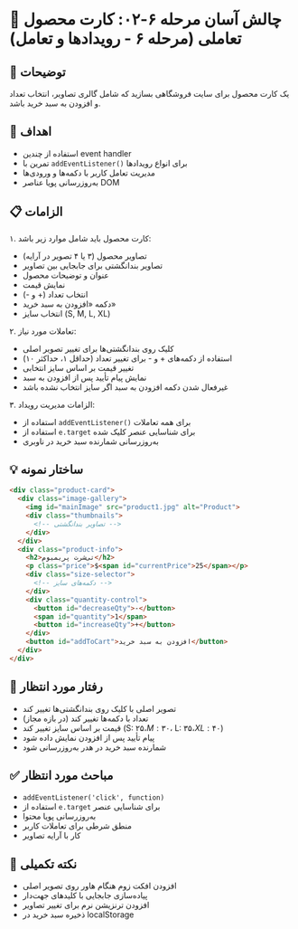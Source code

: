 # 🎯 چالش آسان مرحله ۶-۰۲: کارت محصول تعاملی (مرحله ۶ - رویدادها و تعامل)

## 📝 توضیحات

یک کارت محصول برای سایت فروشگاهی بسازید که شامل گالری تصاویر، انتخاب تعداد و افزودن به سبد خرید باشد.

## 🎯 اهداف

- استفاده از چندین event handler
- تمرین با `addEventListener()` برای انواع رویدادها
- مدیریت تعامل کاربر با دکمه‌ها و ورودی‌ها
- به‌روزرسانی پویا عناصر DOM

## 📋 الزامات

۱. کارت محصول باید شامل موارد زیر باشد:
   - تصاویر محصول (۳ یا ۴ تصویر در آرایه)
   - تصاویر بندانگشتی برای جابجایی بین تصاویر
   - عنوان و توضیحات محصول
   - نمایش قیمت
   - انتخاب تعداد (+ و -)
   - دکمه «افزودن به سبد خرید»
   - انتخاب سایز (S, M, L, XL)

۲. تعاملات مورد نیاز:
   - کلیک روی بندانگشتی‌ها برای تغییر تصویر اصلی
   - استفاده از دکمه‌های + و - برای تغییر تعداد (حداقل ۱، حداکثر ۱۰)
   - تغییر قیمت بر اساس سایز انتخابی
   - نمایش پیام تأیید پس از افزودن به سبد
   - غیرفعال شدن دکمه افزودن به سبد اگر سایز انتخاب نشده باشد

۳. الزامات مدیریت رویداد:
   - استفاده از `addEventListener()` برای همه تعاملات
   - استفاده از `e.target` برای شناسایی عنصر کلیک شده
   - به‌روزرسانی شمارنده سبد خرید در ناوبری

## 💡 ساختار نمونه

```html
<div class="product-card">
  <div class="image-gallery">
    <img id="mainImage" src="product1.jpg" alt="Product">
    <div class="thumbnails">
      <!-- تصاویر بندانگشتی -->
    </div>
  </div>
  <div class="product-info">
    <h2>تی‌شرت پریمیوم</h2>
    <p class="price">$<span id="currentPrice">25</span></p>
    <div class="size-selector">
      <!-- دکمه‌های سایز -->
    </div>
    <div class="quantity-control">
      <button id="decreaseQty">-</button>
      <span id="quantity">1</span>
      <button id="increaseQty">+</button>
    </div>
    <button id="addToCart">افزودن به سبد خرید</button>
  </div>
</div>
```

## 🚀 رفتار مورد انتظار

- تصویر اصلی با کلیک روی بندانگشتی‌ها تغییر کند
- تعداد با دکمه‌ها تغییر کند (در بازه مجاز)
- قیمت بر اساس سایز تغییر کند (S: ۲۵$، M: ۳۰$، L: ۳۵$، XL: ۴۰$)
- پیام تأیید پس از افزودن نمایش داده شود
- شمارنده سبد خرید در هدر به‌روزرسانی شود

## ✅ مباحث مورد انتظار

- `addEventListener('click', function)`
- استفاده از `e.target` برای شناسایی عنصر
- به‌روزرسانی پویا محتوا
- منطق شرطی برای تعاملات کاربر
- کار با آرایه تصاویر

## 🌟 نکته تکمیلی

- افزودن افکت زوم هنگام هاور روی تصویر اصلی
- پیاده‌سازی جابجایی با کلیدهای جهت‌دار
- افزودن ترنزیشن نرم برای تغییر تصاویر
- ذخیره سبد خرید در localStorage
